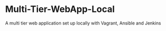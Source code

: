 # Multi-Tier-WebApp-Local
A multi tier web application set up locally with Vagrant, Ansible and Jenkins
